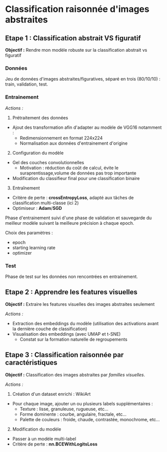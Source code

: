 # Classification raisonnée d'images abstraites
## Etape 1 : Classification abstrait VS figuratif
**Objectif :** Rendre mon modèle robuste sur la classification abstrait vs figuratif

### Données 
Jeu de données d'images abstraites/figuratives, séparé en trois (80/10/10) : train, validation, test. 

### Entrainement
_Actions :_
1. Prétraitement des données
- Ajout des transformation afin d'adapter au modèle de VGG16 notamment :
  - Redimensionnement en format 224x224 
  - Normalisation aux données d'entrainement d'origine
2. Configuration du modèle
- Gel des couches convolutionnelles 
  - Motivation : réduction du coût de calcul, évite le suraprentissage,volume de données pas trop importante
- Modification du classifieur final pour une classification binaire
3. Entraînement
- Critère de perte : **crossEntropyLoss**, adapté aux tâches de classification multi-classe (ici 2)
- Optimiseur : **Adam**/**SGD**

Phase d'entrainement suivi d'une phase de validation et sauvegarde du meilleur modèle suivant la meilleure précision à chaque epoch. 

Choix des paramètres : 
- epoch 
- starting learning rate
- optimizer 

### Test
Phase de test sur les données non rencontrées en entrainement. 

## Etape 2 : Apprendre les features visuelles
**Objectif :**  Extraire les features visuelles des images abstraites seulement

_Actions :_
- Extraction des embeddings du modèle (utilisation des activations avant la dernière couche de classification)
- Visualisation des embeddings (avec UMAP et t-SNE)
  - Constat sur la formation naturelle de regroupements 

## Etape 3 : Classification raisonnée par caractéristiques
**Objectif :** Classification des images abstraites par *familles visuelles*.

_Actions :_
1. Création d'un dataset enrichi : WikiArt
- Pour chaque image, ajouter un ou plusieurs labels supplémentaires : 
  - Texture : lisse, granuleuse, rugueuse, etc...
  - Forme dominente : courbe, angulaire, fractale, etc...
  - Palette de couleurs : froide, chaude, contrastée, monochrome, etc...
2. Modification du modèle 
- Passer à un modèle multi-label
- Critère de perte : **nn.BCEWithLogitsLoss**